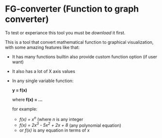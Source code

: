 # FG-converter (Function to graph converter)

To test or experiance this tool you must be _download_ it first.

This is a tool that convert mathematical function to graphical visualization, with some amazing features like that:

- It has many functions builtin also provide custom function option (if user want)
- It also has a lot of X axis values
- In any single variable function:

     **y = f(x)**
  
     where **f(x) = ...**

  for example:
    - *f(x) = x<sup>n</sup>* (where *n* is any integer
    - *f(x) = 2x<sup>3</sup> - 5x<sup>2</sup> + 2x + 8* (any polynomial equation)
    - or *f(x)* is any equation in terms of *x*
  
